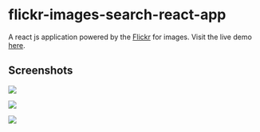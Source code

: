 # flickr-images-search-react-app

A react js application powered by the [Flickr](https://flickr.com) for images. Visit the live demo [here](https://flickr-images-search.vercel.app/).

## Screenshots
![](https://i.imgur.com/ifuHyRx.png)

![](https://i.imgur.com/aeMAHKH.png)

![](https://i.imgur.com/rqkdQHZ.png)

